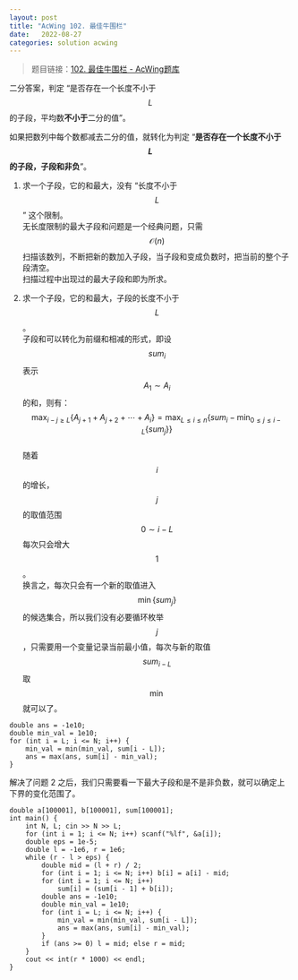 ```yaml
---
layout: post
title: "AcWing 102. 最佳牛围栏"
date:   2022-08-27
categories: solution acwing
---
```


> 题目链接：<a href="https://www.acwing.com/problem/content/104/" target="_blank">102. 最佳牛围栏 - AcWing题库</a>

二分答案，判定 “是否存在一个长度不小于 $$L$$ 的子段，平均数**不小于**二分的值”。

如果把数列中每个数都减去二分的值，就转化为判定 “**是否存在一个长度不小于 $$L$$ 的子段，子段和非负**”。

1. 求一个子段，它的和最大，没有 “长度不小于 $$L$$” 这个限制。  
无长度限制的最大子段和问题是一个经典问题，只需 $$\mathcal{O}(n)$$ 扫描该数列，不断把新的数加入子段，当子段和变成负数时，把当前的整个子段清空。  
扫描过程中出现过的最大子段和即为所求。

2. 求一个子段，它的和最大，子段的长度不小于 $$L$$。  
子段和可以转化为前缀和相减的形式，即设 $$sum_i$$ 表示 $$A_1 \sim A_i$$ 的和，则有：  
$$\max_{i - j \geq L} \{ A_{j + 1} + A_{j + 2} + \cdots + A_i \} = \max_{L \leq i \leq n} \{ sum_i - \min_{0 \leq j \leq i - L} \{ sum_j \} \}$$   
随着 $$i$$ 的增长，$$j$$ 的取值范围 $$0 \sim i - L$$ 每次只会增大 $$1$$。  
换言之，每次只会有一个新的取值进入 $$\min \{ sum_j \}$$ 的候选集合，所以我们没有必要循环枚举 $$j$$，只需要用一个变量记录当前最小值，每次与新的取值 $$sum_{i - L}$$ 取 $$\min$$ 就可以了。

```
double ans = -1e10;
double min_val = 1e10;
for (int i = L; i <= N; i++) {
    min_val = min(min_val, sum[i - L]);
    ans = max(ans, sum[i] - min_val);
}
```

解决了问题 2 之后，我们只需要看一下最大子段和是不是非负数，就可以确定上下界的变化范围了。

```
double a[100001], b[100001], sum[100001];
int main() {
    int N, L; cin >> N >> L;
    for (int i = 1; i <= N; i++) scanf("%lf", &a[i]);
    double eps = 1e-5;
    double l = -1e6, r = 1e6;
    while (r - l > eps) {
        double mid = (l + r) / 2;
        for (int i = 1; i <= N; i++) b[i] = a[i] - mid;
        for (int i = 1; i <= N; i++)
            sum[i] = (sum[i - 1] + b[i]);
        double ans = -1e10;
        double min_val = 1e10;
        for (int i = L; i <= N; i++) {
            min_val = min(min_val, sum[i - L]);
            ans = max(ans, sum[i] - min_val);
        }
        if (ans >= 0) l = mid; else r = mid;
    }
    cout << int(r * 1000) << endl;
}
```